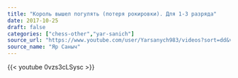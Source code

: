 ```yaml
---
title: "Король вышел погулять (потеря рокировки). Для 1-3 разряда"
date: 2017-10-25
draft: false
categories: ["chess-other","yar-sanich"]
source_url: "https://www.youtube.com/user/Yarsanych983/videos?sort=dd&view=0&flow=grid"
source_name: "Яр Саныч"
---
```


<!--more-->
<div class="row">
  <div class="col-12">
    {{< youtube 0vzs3cLSysc >}}
  </div>
</div>
